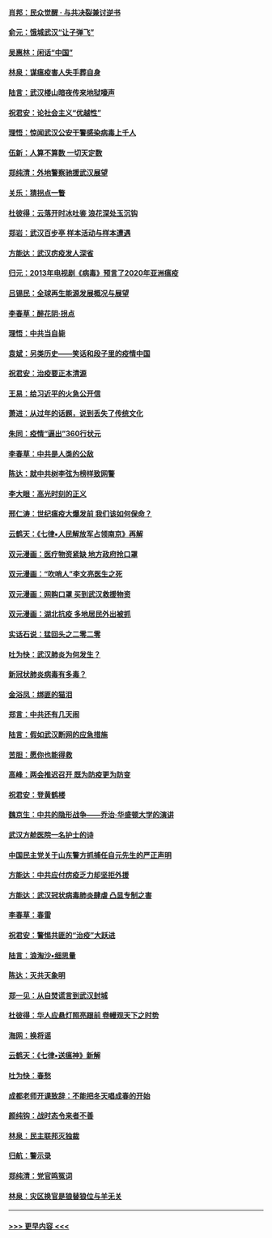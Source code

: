 #### [肖邦：民众觉醒 · 与共决裂兼讨逆书](../pages/nsc993/n11898435.md?t=02270702) 
#### [俞元：饿城武汉“让子弹飞”](../pages/nsc993/n11898344.md?t=02270702) 
#### [吴惠林：闲话“中国”](../pages/nsc993/n11898182.md?t=02270702) 
#### [林泉：谋瘟疫害人失手葬自身](../pages/nsc993/n11897892.md?t=02270702) 
#### [陆言：武汉楼山暗夜传来地狱嚎声](../pages/nsc993/n11897033.md?t=02270702) 
#### [祝君安：论社会主义“优越性”](../pages/nsc993/n11897005.md?t=02270702) 
#### [理悟：惊闻武汉公安干警感染病毒上千人](../pages/nsc993/n11896947.md?t=02270702) 
#### [伍新：人算不算数 一切天定数](../pages/nsc993/n11893372.md?t=02270702) 
#### [郑纯清：外地警察驰援武汉展望](../pages/nsc993/n11893115.md?t=02270702) 
#### [关乐：猜拐点一瞥](../pages/nsc993/n11893020.md?t=02270702) 
#### [杜彼得：云落开时冰吐鉴 浪花深处玉沉钩](../pages/nsc993/n11892107.md?t=02270702) 
#### [郑岩：武汉百步亭 样本活动与样本遭遇](../pages/nsc993/n11892310.md?t=02270702) 
#### [方能达：武汉疠疫发人深省](../pages/nsc993/n11891376.md?t=02270702) 
#### [归元：2013年电视剧《病毒》预言了2020年亚洲瘟疫](../pages/nsc993/n11891126.md?t=02270702) 
#### [吕锡民：全球再生能源发展概况与展望](../pages/nsc993/n11890613.md?t=02270702) 
#### [李春草：醉花阴·拐点](../pages/nsc993/n11890567.md?t=02270702) 
#### [理悟：中共当自毙](../pages/nsc993/n11890559.md?t=02270702) 
#### [袁斌：另类历史——笑话和段子里的疫情中国](../pages/nsc993/n11889243.md?t=02270702) 
#### [祝君安：治疫要正本清源](../pages/nsc993/n11889085.md?t=02270702) 
#### [王易：给习近平的火急公开信](../pages/nsc993/n11888225.md?t=02270702) 
#### [萧进：从过年的话题，说到丢失了传统文化](../pages/nsc993/n11887732.md?t=02270702) 
#### [朱同：疫情“逼出”360行状元](../pages/nsc993/n11887678.md?t=02270702) 
#### [李春草：中共是人类的公敌](../pages/nsc993/n11887656.md?t=02270702) 
#### [陈达：就中共树李弦为榜样致网警](../pages/nsc993/n11887625.md?t=02270702) 
#### [李大眼：高光时刻的正义](../pages/nsc993/n11887585.md?t=02270702) 
#### [邢仁涛：世纪瘟疫大爆发前 我们该如何保命？](../pages/nsc993/n11887535.md?t=02270702) 
#### [云鹤天：《七律▪人民解放军占领南京》再解](../pages/nsc993/n11887524.md?t=02270702) 
#### [双元漫画：医疗物资紧缺 地方政府抢口罩](../pages/nsc993/n11884744.md?t=02270702) 
#### [双元漫画：“吹哨人”李文亮医生之死](../pages/nsc993/n11884705.md?t=02270702) 
#### [双元漫画：网购口罩 买到武汉救援物资](../pages/nsc993/n11884670.md?t=02270702) 
#### [双元漫画：湖北抗疫 多地居民外出被抓](../pages/nsc993/n11884643.md?t=02270702) 
#### [实话石说：猛回头之二零二零](../pages/nsc993/n11883968.md?t=02270702) 
#### [吐为快：武汉肺炎为何发生？](../pages/nsc993/n11882180.md?t=02270702) 
#### [新冠状肺炎病毒有多毒？](../pages/nsc993/n11881790.md?t=02270702) 
#### [金浴凤：绑匪的猫泪](../pages/nsc993/n11880664.md?t=02270702) 
#### [郑言：中共还有几天闹](../pages/nsc993/n11880645.md?t=02270702) 
#### [陆言：假如武汉断网的应急措施](../pages/nsc993/n11880619.md?t=02270702) 
#### [苦胆：愿你也能得救](../pages/nsc993/n11880601.md?t=02270702) 
#### [高峰：两会推迟召开  既为防疫更为防变](../pages/nsc993/n11879977.md?t=02270702) 
#### [祝君安：登黄鹤楼](../pages/nsc993/n11880583.md?t=02270702) 
#### [魏京生：中共的隐形战争——乔治‧华盛顿大学的演讲](../pages/nsc993/n11879765.md?t=02270702) 
#### [武汉方舱医院一名护士的诗](../pages/nsc993/n11878480.md?t=02270702) 
#### [中国民主党关于山东警方抓捕任自元先生的严正声明](../pages/nsc993/n11877506.md?t=02270702) 
#### [方能达：中共应付疠疫乏力却坚拒外援](../pages/nsc993/n11877497.md?t=02270702) 
#### [方能达：武汉冠状病毒肺炎肆虐 凸显专制之害](../pages/nsc993/n11877475.md?t=02270702) 
#### [李春草：春雷](../pages/nsc993/n11876287.md?t=02270702) 
#### [祝君安：警惕共匪的“治疫”大跃进](../pages/nsc993/n11876084.md?t=02270702) 
#### [陆言：浪淘沙•细思量](../pages/nsc993/n11876071.md?t=02270702) 
#### [陈达：灭共天象明](../pages/nsc993/n11876063.md?t=02270702) 
#### [郑一见：从自焚谎言到武汉封城](../pages/nsc993/n11875621.md?t=02270702) 
#### [杜彼得：华人应悬灯照亮跟前 卷幔观天下之时势](../pages/nsc993/n11874822.md?t=02270702) 
#### [海网：换将谣](../pages/nsc993/n11873712.md?t=02270702) 
#### [云鹤天：《七律▪送瘟神》新解](../pages/nsc993/n11873598.md?t=02270702) 
#### [吐为快：春愁](../pages/nsc993/n11872801.md?t=02270702) 
#### [成都老师开课致辞：不能把冬天唱成春的开始](../pages/nsc993/n11872653.md?t=02270702) 
#### [颜纯钩：战时态令来者不善](../pages/nsc993/n11872011.md?t=02270702) 
#### [林泉：民主联邦灭独裁](../pages/nsc993/n11870998.md?t=02270702) 
#### [归航：警示录](../pages/nsc993/n11870963.md?t=02270702) 
#### [郑纯清：党官鸣冤词](../pages/nsc993/n11870938.md?t=02270702) 
#### [林泉：灾区换官是狼替狼位与羊无关](../pages/nsc993/n11870896.md?t=02270702) 

----
#### [ >>> 更早内容 <<< ](../indexes/nsc993-earlier.md)
